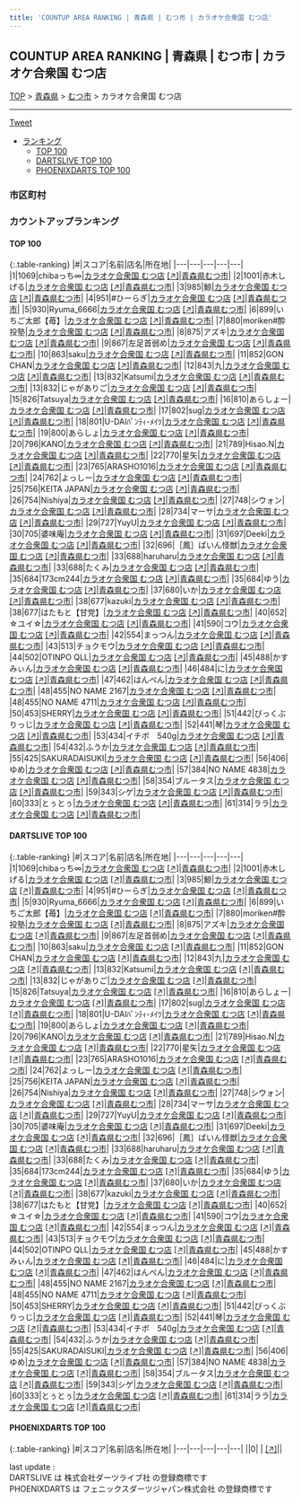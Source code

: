 ```yaml
---
title: 'COUNTUP AREA RANKING | 青森県 | むつ市 | カラオケ合衆国 むつ店'
---
```

## COUNTUP AREA RANKING | 青森県 | むつ市 | カラオケ合衆国 むつ店

[TOP](/darts/rank/) > [青森県](/darts/rank/青森県/) > [むつ市](/darts/rank/青森県/むつ市/) > カラオケ合衆国 むつ店

___

<a href="https://twitter.com/share?ref_src=twsrc%5Etfw" data-text="COUNTUP AREA RANKING | 青森県むつ市カラオケ合衆国 むつ店" class="twitter-share-button" data-hashtags="DARTSLIVE,PHOENIXDARTS,darts,ダーツ" data-show-count="false">Tweet</a>

* [ランキング](#カウントアップランキング)
    * [TOP 100](#top-100)
    * [DARTSLIVE TOP 100](#dartslive-top-100)
    * [PHOENIXDARTS TOP 100](#phoenixdarts-top-100)

### 市区町村

<ul>

</ul>

### カウントアップランキング

#### TOP 100



{:.table-ranking}
|#|スコア|名前|店名|所在地|
|---|---|---|---|---|
|1|1069|<span class="rank-name-dl">chibaっち∞</span>|<a href="/darts/rank/shops/daddf023671981fe25d56fb0e5c39bac.html">カラオケ合衆国 むつ店</a> <a href="https://search.dartslive.com/jp/shop/daddf023671981fe25d56fb0e5c39bac">[↗]</a>|<a href="/darts/rank/青森県/むつ市">青森県むつ市</a>|
|2|1001|<span class="rank-name-dl">赤木しげる</span>|<a href="/darts/rank/shops/daddf023671981fe25d56fb0e5c39bac.html">カラオケ合衆国 むつ店</a> <a href="https://search.dartslive.com/jp/shop/daddf023671981fe25d56fb0e5c39bac">[↗]</a>|<a href="/darts/rank/青森県/むつ市">青森県むつ市</a>|
|3|985|<span class="rank-name-dl">鯨</span>|<a href="/darts/rank/shops/daddf023671981fe25d56fb0e5c39bac.html">カラオケ合衆国 むつ店</a> <a href="https://search.dartslive.com/jp/shop/daddf023671981fe25d56fb0e5c39bac">[↗]</a>|<a href="/darts/rank/青森県/むつ市">青森県むつ市</a>|
|4|951|<span class="rank-name-dl">#ひーらぎ</span>|<a href="/darts/rank/shops/daddf023671981fe25d56fb0e5c39bac.html">カラオケ合衆国 むつ店</a> <a href="https://search.dartslive.com/jp/shop/daddf023671981fe25d56fb0e5c39bac">[↗]</a>|<a href="/darts/rank/青森県/むつ市">青森県むつ市</a>|
|5|930|<span class="rank-name-dl">Ryuma_6666</span>|<a href="/darts/rank/shops/daddf023671981fe25d56fb0e5c39bac.html">カラオケ合衆国 むつ店</a> <a href="https://search.dartslive.com/jp/shop/daddf023671981fe25d56fb0e5c39bac">[↗]</a>|<a href="/darts/rank/青森県/むつ市">青森県むつ市</a>|
|6|899|<span class="rank-name-dl">いちご太郎【苺】</span>|<a href="/darts/rank/shops/daddf023671981fe25d56fb0e5c39bac.html">カラオケ合衆国 むつ店</a> <a href="https://search.dartslive.com/jp/shop/daddf023671981fe25d56fb0e5c39bac">[↗]</a>|<a href="/darts/rank/青森県/むつ市">青森県むつ市</a>|
|7|880|<span class="rank-name-dl">moriken#酔投塾</span>|<a href="/darts/rank/shops/daddf023671981fe25d56fb0e5c39bac.html">カラオケ合衆国 むつ店</a> <a href="https://search.dartslive.com/jp/shop/daddf023671981fe25d56fb0e5c39bac">[↗]</a>|<a href="/darts/rank/青森県/むつ市">青森県むつ市</a>|
|8|875|<span class="rank-name-dl">アズキ</span>|<a href="/darts/rank/shops/daddf023671981fe25d56fb0e5c39bac.html">カラオケ合衆国 むつ店</a> <a href="https://search.dartslive.com/jp/shop/daddf023671981fe25d56fb0e5c39bac">[↗]</a>|<a href="/darts/rank/青森県/むつ市">青森県むつ市</a>|
|9|867|<span class="rank-name-dl">左足首弱め</span>|<a href="/darts/rank/shops/daddf023671981fe25d56fb0e5c39bac.html">カラオケ合衆国 むつ店</a> <a href="https://search.dartslive.com/jp/shop/daddf023671981fe25d56fb0e5c39bac">[↗]</a>|<a href="/darts/rank/青森県/むつ市">青森県むつ市</a>|
|10|863|<span class="rank-name-dl">saku</span>|<a href="/darts/rank/shops/daddf023671981fe25d56fb0e5c39bac.html">カラオケ合衆国 むつ店</a> <a href="https://search.dartslive.com/jp/shop/daddf023671981fe25d56fb0e5c39bac">[↗]</a>|<a href="/darts/rank/青森県/むつ市">青森県むつ市</a>|
|11|852|<span class="rank-name-dl">GON CHAN</span>|<a href="/darts/rank/shops/daddf023671981fe25d56fb0e5c39bac.html">カラオケ合衆国 むつ店</a> <a href="https://search.dartslive.com/jp/shop/daddf023671981fe25d56fb0e5c39bac">[↗]</a>|<a href="/darts/rank/青森県/むつ市">青森県むつ市</a>|
|12|843|<span class="rank-name-dl">九</span>|<a href="/darts/rank/shops/daddf023671981fe25d56fb0e5c39bac.html">カラオケ合衆国 むつ店</a> <a href="https://search.dartslive.com/jp/shop/daddf023671981fe25d56fb0e5c39bac">[↗]</a>|<a href="/darts/rank/青森県/むつ市">青森県むつ市</a>|
|13|832|<span class="rank-name-dl">Katsumi</span>|<a href="/darts/rank/shops/daddf023671981fe25d56fb0e5c39bac.html">カラオケ合衆国 むつ店</a> <a href="https://search.dartslive.com/jp/shop/daddf023671981fe25d56fb0e5c39bac">[↗]</a>|<a href="/darts/rank/青森県/むつ市">青森県むつ市</a>|
|13|832|<span class="rank-name-dl">じゃがありご</span>|<a href="/darts/rank/shops/daddf023671981fe25d56fb0e5c39bac.html">カラオケ合衆国 むつ店</a> <a href="https://search.dartslive.com/jp/shop/daddf023671981fe25d56fb0e5c39bac">[↗]</a>|<a href="/darts/rank/青森県/むつ市">青森県むつ市</a>|
|15|826|<span class="rank-name-dl">Tatsuya</span>|<a href="/darts/rank/shops/daddf023671981fe25d56fb0e5c39bac.html">カラオケ合衆国 むつ店</a> <a href="https://search.dartslive.com/jp/shop/daddf023671981fe25d56fb0e5c39bac">[↗]</a>|<a href="/darts/rank/青森県/むつ市">青森県むつ市</a>|
|16|810|<span class="rank-name-dl">あらしょー</span>|<a href="/darts/rank/shops/daddf023671981fe25d56fb0e5c39bac.html">カラオケ合衆国 むつ店</a> <a href="https://search.dartslive.com/jp/shop/daddf023671981fe25d56fb0e5c39bac">[↗]</a>|<a href="/darts/rank/青森県/むつ市">青森県むつ市</a>|
|17|802|<span class="rank-name-dl">sug</span>|<a href="/darts/rank/shops/daddf023671981fe25d56fb0e5c39bac.html">カラオケ合衆国 むつ店</a> <a href="https://search.dartslive.com/jp/shop/daddf023671981fe25d56fb0e5c39bac">[↗]</a>|<a href="/darts/rank/青森県/むつ市">青森県むつ市</a>|
|18|801|<span class="rank-name-dl">U-DAIﾊﾟﾝﾃｨ-ﾒｲﾂ</span>|<a href="/darts/rank/shops/daddf023671981fe25d56fb0e5c39bac.html">カラオケ合衆国 むつ店</a> <a href="https://search.dartslive.com/jp/shop/daddf023671981fe25d56fb0e5c39bac">[↗]</a>|<a href="/darts/rank/青森県/むつ市">青森県むつ市</a>|
|19|800|<span class="rank-name-dl">あらしょ</span>|<a href="/darts/rank/shops/daddf023671981fe25d56fb0e5c39bac.html">カラオケ合衆国 むつ店</a> <a href="https://search.dartslive.com/jp/shop/daddf023671981fe25d56fb0e5c39bac">[↗]</a>|<a href="/darts/rank/青森県/むつ市">青森県むつ市</a>|
|20|796|<span class="rank-name-dl">KANO</span>|<a href="/darts/rank/shops/daddf023671981fe25d56fb0e5c39bac.html">カラオケ合衆国 むつ店</a> <a href="https://search.dartslive.com/jp/shop/daddf023671981fe25d56fb0e5c39bac">[↗]</a>|<a href="/darts/rank/青森県/むつ市">青森県むつ市</a>|
|21|789|<span class="rank-name-dl">Hisao.N</span>|<a href="/darts/rank/shops/daddf023671981fe25d56fb0e5c39bac.html">カラオケ合衆国 むつ店</a> <a href="https://search.dartslive.com/jp/shop/daddf023671981fe25d56fb0e5c39bac">[↗]</a>|<a href="/darts/rank/青森県/むつ市">青森県むつ市</a>|
|22|770|<span class="rank-name-dl">星矢</span>|<a href="/darts/rank/shops/daddf023671981fe25d56fb0e5c39bac.html">カラオケ合衆国 むつ店</a> <a href="https://search.dartslive.com/jp/shop/daddf023671981fe25d56fb0e5c39bac">[↗]</a>|<a href="/darts/rank/青森県/むつ市">青森県むつ市</a>|
|23|765|<span class="rank-name-dl">ARASHO1016</span>|<a href="/darts/rank/shops/daddf023671981fe25d56fb0e5c39bac.html">カラオケ合衆国 むつ店</a> <a href="https://search.dartslive.com/jp/shop/daddf023671981fe25d56fb0e5c39bac">[↗]</a>|<a href="/darts/rank/青森県/むつ市">青森県むつ市</a>|
|24|762|<span class="rank-name-dl">よっしー</span>|<a href="/darts/rank/shops/daddf023671981fe25d56fb0e5c39bac.html">カラオケ合衆国 むつ店</a> <a href="https://search.dartslive.com/jp/shop/daddf023671981fe25d56fb0e5c39bac">[↗]</a>|<a href="/darts/rank/青森県/むつ市">青森県むつ市</a>|
|25|756|<span class="rank-name-dl">KEITA JAPAN</span>|<a href="/darts/rank/shops/daddf023671981fe25d56fb0e5c39bac.html">カラオケ合衆国 むつ店</a> <a href="https://search.dartslive.com/jp/shop/daddf023671981fe25d56fb0e5c39bac">[↗]</a>|<a href="/darts/rank/青森県/むつ市">青森県むつ市</a>|
|26|754|<span class="rank-name-dl">Nishiya</span>|<a href="/darts/rank/shops/daddf023671981fe25d56fb0e5c39bac.html">カラオケ合衆国 むつ店</a> <a href="https://search.dartslive.com/jp/shop/daddf023671981fe25d56fb0e5c39bac">[↗]</a>|<a href="/darts/rank/青森県/むつ市">青森県むつ市</a>|
|27|748|<span class="rank-name-dl">シウォン</span>|<a href="/darts/rank/shops/daddf023671981fe25d56fb0e5c39bac.html">カラオケ合衆国 むつ店</a> <a href="https://search.dartslive.com/jp/shop/daddf023671981fe25d56fb0e5c39bac">[↗]</a>|<a href="/darts/rank/青森県/むつ市">青森県むつ市</a>|
|28|734|<span class="rank-name-dl">マーサ</span>|<a href="/darts/rank/shops/daddf023671981fe25d56fb0e5c39bac.html">カラオケ合衆国 むつ店</a> <a href="https://search.dartslive.com/jp/shop/daddf023671981fe25d56fb0e5c39bac">[↗]</a>|<a href="/darts/rank/青森県/むつ市">青森県むつ市</a>|
|29|727|<span class="rank-name-dl">YuyU</span>|<a href="/darts/rank/shops/daddf023671981fe25d56fb0e5c39bac.html">カラオケ合衆国 むつ店</a> <a href="https://search.dartslive.com/jp/shop/daddf023671981fe25d56fb0e5c39bac">[↗]</a>|<a href="/darts/rank/青森県/むつ市">青森県むつ市</a>|
|30|705|<span class="rank-name-dl">婆味庵</span>|<a href="/darts/rank/shops/daddf023671981fe25d56fb0e5c39bac.html">カラオケ合衆国 むつ店</a> <a href="https://search.dartslive.com/jp/shop/daddf023671981fe25d56fb0e5c39bac">[↗]</a>|<a href="/darts/rank/青森県/むつ市">青森県むつ市</a>|
|31|697|<span class="rank-name-dl">Deeki</span>|<a href="/darts/rank/shops/daddf023671981fe25d56fb0e5c39bac.html">カラオケ合衆国 むつ店</a> <a href="https://search.dartslive.com/jp/shop/daddf023671981fe25d56fb0e5c39bac">[↗]</a>|<a href="/darts/rank/青森県/むつ市">青森県むつ市</a>|
|32|696|<span class="rank-name-dl">［鳳］ぱいん怪獣</span>|<a href="/darts/rank/shops/daddf023671981fe25d56fb0e5c39bac.html">カラオケ合衆国 むつ店</a> <a href="https://search.dartslive.com/jp/shop/daddf023671981fe25d56fb0e5c39bac">[↗]</a>|<a href="/darts/rank/青森県/むつ市">青森県むつ市</a>|
|33|688|<span class="rank-name-dl">haruharu</span>|<a href="/darts/rank/shops/daddf023671981fe25d56fb0e5c39bac.html">カラオケ合衆国 むつ店</a> <a href="https://search.dartslive.com/jp/shop/daddf023671981fe25d56fb0e5c39bac">[↗]</a>|<a href="/darts/rank/青森県/むつ市">青森県むつ市</a>|
|33|688|<span class="rank-name-dl">たくみ</span>|<a href="/darts/rank/shops/daddf023671981fe25d56fb0e5c39bac.html">カラオケ合衆国 むつ店</a> <a href="https://search.dartslive.com/jp/shop/daddf023671981fe25d56fb0e5c39bac">[↗]</a>|<a href="/darts/rank/青森県/むつ市">青森県むつ市</a>|
|35|684|<span class="rank-name-dl">173cm244</span>|<a href="/darts/rank/shops/daddf023671981fe25d56fb0e5c39bac.html">カラオケ合衆国 むつ店</a> <a href="https://search.dartslive.com/jp/shop/daddf023671981fe25d56fb0e5c39bac">[↗]</a>|<a href="/darts/rank/青森県/むつ市">青森県むつ市</a>|
|35|684|<span class="rank-name-dl">ゆう</span>|<a href="/darts/rank/shops/daddf023671981fe25d56fb0e5c39bac.html">カラオケ合衆国 むつ店</a> <a href="https://search.dartslive.com/jp/shop/daddf023671981fe25d56fb0e5c39bac">[↗]</a>|<a href="/darts/rank/青森県/むつ市">青森県むつ市</a>|
|37|680|<span class="rank-name-dl">いか</span>|<a href="/darts/rank/shops/daddf023671981fe25d56fb0e5c39bac.html">カラオケ合衆国 むつ店</a> <a href="https://search.dartslive.com/jp/shop/daddf023671981fe25d56fb0e5c39bac">[↗]</a>|<a href="/darts/rank/青森県/むつ市">青森県むつ市</a>|
|38|677|<span class="rank-name-dl">kazuki</span>|<a href="/darts/rank/shops/daddf023671981fe25d56fb0e5c39bac.html">カラオケ合衆国 むつ店</a> <a href="https://search.dartslive.com/jp/shop/daddf023671981fe25d56fb0e5c39bac">[↗]</a>|<a href="/darts/rank/青森県/むつ市">青森県むつ市</a>|
|38|677|<span class="rank-name-dl">はたもと【甘党】</span>|<a href="/darts/rank/shops/daddf023671981fe25d56fb0e5c39bac.html">カラオケ合衆国 むつ店</a> <a href="https://search.dartslive.com/jp/shop/daddf023671981fe25d56fb0e5c39bac">[↗]</a>|<a href="/darts/rank/青森県/むつ市">青森県むつ市</a>|
|40|652|<span class="rank-name-dl">☆ユイ☆</span>|<a href="/darts/rank/shops/daddf023671981fe25d56fb0e5c39bac.html">カラオケ合衆国 むつ店</a> <a href="https://search.dartslive.com/jp/shop/daddf023671981fe25d56fb0e5c39bac">[↗]</a>|<a href="/darts/rank/青森県/むつ市">青森県むつ市</a>|
|41|590|<span class="rank-name-dl">コウ</span>|<a href="/darts/rank/shops/daddf023671981fe25d56fb0e5c39bac.html">カラオケ合衆国 むつ店</a> <a href="https://search.dartslive.com/jp/shop/daddf023671981fe25d56fb0e5c39bac">[↗]</a>|<a href="/darts/rank/青森県/むつ市">青森県むつ市</a>|
|42|554|<span class="rank-name-dl">まっつん</span>|<a href="/darts/rank/shops/daddf023671981fe25d56fb0e5c39bac.html">カラオケ合衆国 むつ店</a> <a href="https://search.dartslive.com/jp/shop/daddf023671981fe25d56fb0e5c39bac">[↗]</a>|<a href="/darts/rank/青森県/むつ市">青森県むつ市</a>|
|43|513|<span class="rank-name-dl">チョクモウ</span>|<a href="/darts/rank/shops/daddf023671981fe25d56fb0e5c39bac.html">カラオケ合衆国 むつ店</a> <a href="https://search.dartslive.com/jp/shop/daddf023671981fe25d56fb0e5c39bac">[↗]</a>|<a href="/darts/rank/青森県/むつ市">青森県むつ市</a>|
|44|502|<span class="rank-name-dl">OTINPO QLL</span>|<a href="/darts/rank/shops/daddf023671981fe25d56fb0e5c39bac.html">カラオケ合衆国 むつ店</a> <a href="https://search.dartslive.com/jp/shop/daddf023671981fe25d56fb0e5c39bac">[↗]</a>|<a href="/darts/rank/青森県/むつ市">青森県むつ市</a>|
|45|488|<span class="rank-name-dl">かすみぃん</span>|<a href="/darts/rank/shops/daddf023671981fe25d56fb0e5c39bac.html">カラオケ合衆国 むつ店</a> <a href="https://search.dartslive.com/jp/shop/daddf023671981fe25d56fb0e5c39bac">[↗]</a>|<a href="/darts/rank/青森県/むつ市">青森県むつ市</a>|
|46|484|<span class="rank-name-dl">に</span>|<a href="/darts/rank/shops/daddf023671981fe25d56fb0e5c39bac.html">カラオケ合衆国 むつ店</a> <a href="https://search.dartslive.com/jp/shop/daddf023671981fe25d56fb0e5c39bac">[↗]</a>|<a href="/darts/rank/青森県/むつ市">青森県むつ市</a>|
|47|462|<span class="rank-name-dl">はんぺん</span>|<a href="/darts/rank/shops/daddf023671981fe25d56fb0e5c39bac.html">カラオケ合衆国 むつ店</a> <a href="https://search.dartslive.com/jp/shop/daddf023671981fe25d56fb0e5c39bac">[↗]</a>|<a href="/darts/rank/青森県/むつ市">青森県むつ市</a>|
|48|455|<span class="rank-name-dl">NO NAME 2167</span>|<a href="/darts/rank/shops/daddf023671981fe25d56fb0e5c39bac.html">カラオケ合衆国 むつ店</a> <a href="https://search.dartslive.com/jp/shop/daddf023671981fe25d56fb0e5c39bac">[↗]</a>|<a href="/darts/rank/青森県/むつ市">青森県むつ市</a>|
|48|455|<span class="rank-name-dl">NO NAME 4711</span>|<a href="/darts/rank/shops/daddf023671981fe25d56fb0e5c39bac.html">カラオケ合衆国 むつ店</a> <a href="https://search.dartslive.com/jp/shop/daddf023671981fe25d56fb0e5c39bac">[↗]</a>|<a href="/darts/rank/青森県/むつ市">青森県むつ市</a>|
|50|453|<span class="rank-name-dl">SHERRY</span>|<a href="/darts/rank/shops/daddf023671981fe25d56fb0e5c39bac.html">カラオケ合衆国 むつ店</a> <a href="https://search.dartslive.com/jp/shop/daddf023671981fe25d56fb0e5c39bac">[↗]</a>|<a href="/darts/rank/青森県/むつ市">青森県むつ市</a>|
|51|442|<span class="rank-name-dl">びっくぶりっじ</span>|<a href="/darts/rank/shops/daddf023671981fe25d56fb0e5c39bac.html">カラオケ合衆国 むつ店</a> <a href="https://search.dartslive.com/jp/shop/daddf023671981fe25d56fb0e5c39bac">[↗]</a>|<a href="/darts/rank/青森県/むつ市">青森県むつ市</a>|
|52|441|<span class="rank-name-dl">琴</span>|<a href="/darts/rank/shops/daddf023671981fe25d56fb0e5c39bac.html">カラオケ合衆国 むつ店</a> <a href="https://search.dartslive.com/jp/shop/daddf023671981fe25d56fb0e5c39bac">[↗]</a>|<a href="/darts/rank/青森県/むつ市">青森県むつ市</a>|
|53|434|<span class="rank-name-dl">イチボ　540g</span>|<a href="/darts/rank/shops/daddf023671981fe25d56fb0e5c39bac.html">カラオケ合衆国 むつ店</a> <a href="https://search.dartslive.com/jp/shop/daddf023671981fe25d56fb0e5c39bac">[↗]</a>|<a href="/darts/rank/青森県/むつ市">青森県むつ市</a>|
|54|432|<span class="rank-name-dl">ふうか</span>|<a href="/darts/rank/shops/daddf023671981fe25d56fb0e5c39bac.html">カラオケ合衆国 むつ店</a> <a href="https://search.dartslive.com/jp/shop/daddf023671981fe25d56fb0e5c39bac">[↗]</a>|<a href="/darts/rank/青森県/むつ市">青森県むつ市</a>|
|55|425|<span class="rank-name-dl">SAKURADAISUKI</span>|<a href="/darts/rank/shops/daddf023671981fe25d56fb0e5c39bac.html">カラオケ合衆国 むつ店</a> <a href="https://search.dartslive.com/jp/shop/daddf023671981fe25d56fb0e5c39bac">[↗]</a>|<a href="/darts/rank/青森県/むつ市">青森県むつ市</a>|
|56|406|<span class="rank-name-dl">ゆめ</span>|<a href="/darts/rank/shops/daddf023671981fe25d56fb0e5c39bac.html">カラオケ合衆国 むつ店</a> <a href="https://search.dartslive.com/jp/shop/daddf023671981fe25d56fb0e5c39bac">[↗]</a>|<a href="/darts/rank/青森県/むつ市">青森県むつ市</a>|
|57|384|<span class="rank-name-dl">NO NAME 4838</span>|<a href="/darts/rank/shops/daddf023671981fe25d56fb0e5c39bac.html">カラオケ合衆国 むつ店</a> <a href="https://search.dartslive.com/jp/shop/daddf023671981fe25d56fb0e5c39bac">[↗]</a>|<a href="/darts/rank/青森県/むつ市">青森県むつ市</a>|
|58|354|<span class="rank-name-dl">ブルータス</span>|<a href="/darts/rank/shops/daddf023671981fe25d56fb0e5c39bac.html">カラオケ合衆国 むつ店</a> <a href="https://search.dartslive.com/jp/shop/daddf023671981fe25d56fb0e5c39bac">[↗]</a>|<a href="/darts/rank/青森県/むつ市">青森県むつ市</a>|
|59|343|<span class="rank-name-dl">シゲ</span>|<a href="/darts/rank/shops/daddf023671981fe25d56fb0e5c39bac.html">カラオケ合衆国 むつ店</a> <a href="https://search.dartslive.com/jp/shop/daddf023671981fe25d56fb0e5c39bac">[↗]</a>|<a href="/darts/rank/青森県/むつ市">青森県むつ市</a>|
|60|333|<span class="rank-name-dl">とぅとぅ</span>|<a href="/darts/rank/shops/daddf023671981fe25d56fb0e5c39bac.html">カラオケ合衆国 むつ店</a> <a href="https://search.dartslive.com/jp/shop/daddf023671981fe25d56fb0e5c39bac">[↗]</a>|<a href="/darts/rank/青森県/むつ市">青森県むつ市</a>|
|61|314|<span class="rank-name-dl">ララ</span>|<a href="/darts/rank/shops/daddf023671981fe25d56fb0e5c39bac.html">カラオケ合衆国 むつ店</a> <a href="https://search.dartslive.com/jp/shop/daddf023671981fe25d56fb0e5c39bac">[↗]</a>|<a href="/darts/rank/青森県/むつ市">青森県むつ市</a>|


#### DARTSLIVE TOP 100



{:.table-ranking}
|#|スコア|名前|店名|所在地|
|---|---|---|---|---|
|1|1069|<span class="rank-name-dl">chibaっち∞</span>|<a href="/darts/rank/shops/daddf023671981fe25d56fb0e5c39bac.html">カラオケ合衆国 むつ店</a> <a href="https://search.dartslive.com/jp/shop/daddf023671981fe25d56fb0e5c39bac">[↗]</a>|<a href="/darts/rank/青森県/むつ市">青森県むつ市</a>|
|2|1001|<span class="rank-name-dl">赤木しげる</span>|<a href="/darts/rank/shops/daddf023671981fe25d56fb0e5c39bac.html">カラオケ合衆国 むつ店</a> <a href="https://search.dartslive.com/jp/shop/daddf023671981fe25d56fb0e5c39bac">[↗]</a>|<a href="/darts/rank/青森県/むつ市">青森県むつ市</a>|
|3|985|<span class="rank-name-dl">鯨</span>|<a href="/darts/rank/shops/daddf023671981fe25d56fb0e5c39bac.html">カラオケ合衆国 むつ店</a> <a href="https://search.dartslive.com/jp/shop/daddf023671981fe25d56fb0e5c39bac">[↗]</a>|<a href="/darts/rank/青森県/むつ市">青森県むつ市</a>|
|4|951|<span class="rank-name-dl">#ひーらぎ</span>|<a href="/darts/rank/shops/daddf023671981fe25d56fb0e5c39bac.html">カラオケ合衆国 むつ店</a> <a href="https://search.dartslive.com/jp/shop/daddf023671981fe25d56fb0e5c39bac">[↗]</a>|<a href="/darts/rank/青森県/むつ市">青森県むつ市</a>|
|5|930|<span class="rank-name-dl">Ryuma_6666</span>|<a href="/darts/rank/shops/daddf023671981fe25d56fb0e5c39bac.html">カラオケ合衆国 むつ店</a> <a href="https://search.dartslive.com/jp/shop/daddf023671981fe25d56fb0e5c39bac">[↗]</a>|<a href="/darts/rank/青森県/むつ市">青森県むつ市</a>|
|6|899|<span class="rank-name-dl">いちご太郎【苺】</span>|<a href="/darts/rank/shops/daddf023671981fe25d56fb0e5c39bac.html">カラオケ合衆国 むつ店</a> <a href="https://search.dartslive.com/jp/shop/daddf023671981fe25d56fb0e5c39bac">[↗]</a>|<a href="/darts/rank/青森県/むつ市">青森県むつ市</a>|
|7|880|<span class="rank-name-dl">moriken#酔投塾</span>|<a href="/darts/rank/shops/daddf023671981fe25d56fb0e5c39bac.html">カラオケ合衆国 むつ店</a> <a href="https://search.dartslive.com/jp/shop/daddf023671981fe25d56fb0e5c39bac">[↗]</a>|<a href="/darts/rank/青森県/むつ市">青森県むつ市</a>|
|8|875|<span class="rank-name-dl">アズキ</span>|<a href="/darts/rank/shops/daddf023671981fe25d56fb0e5c39bac.html">カラオケ合衆国 むつ店</a> <a href="https://search.dartslive.com/jp/shop/daddf023671981fe25d56fb0e5c39bac">[↗]</a>|<a href="/darts/rank/青森県/むつ市">青森県むつ市</a>|
|9|867|<span class="rank-name-dl">左足首弱め</span>|<a href="/darts/rank/shops/daddf023671981fe25d56fb0e5c39bac.html">カラオケ合衆国 むつ店</a> <a href="https://search.dartslive.com/jp/shop/daddf023671981fe25d56fb0e5c39bac">[↗]</a>|<a href="/darts/rank/青森県/むつ市">青森県むつ市</a>|
|10|863|<span class="rank-name-dl">saku</span>|<a href="/darts/rank/shops/daddf023671981fe25d56fb0e5c39bac.html">カラオケ合衆国 むつ店</a> <a href="https://search.dartslive.com/jp/shop/daddf023671981fe25d56fb0e5c39bac">[↗]</a>|<a href="/darts/rank/青森県/むつ市">青森県むつ市</a>|
|11|852|<span class="rank-name-dl">GON CHAN</span>|<a href="/darts/rank/shops/daddf023671981fe25d56fb0e5c39bac.html">カラオケ合衆国 むつ店</a> <a href="https://search.dartslive.com/jp/shop/daddf023671981fe25d56fb0e5c39bac">[↗]</a>|<a href="/darts/rank/青森県/むつ市">青森県むつ市</a>|
|12|843|<span class="rank-name-dl">九</span>|<a href="/darts/rank/shops/daddf023671981fe25d56fb0e5c39bac.html">カラオケ合衆国 むつ店</a> <a href="https://search.dartslive.com/jp/shop/daddf023671981fe25d56fb0e5c39bac">[↗]</a>|<a href="/darts/rank/青森県/むつ市">青森県むつ市</a>|
|13|832|<span class="rank-name-dl">Katsumi</span>|<a href="/darts/rank/shops/daddf023671981fe25d56fb0e5c39bac.html">カラオケ合衆国 むつ店</a> <a href="https://search.dartslive.com/jp/shop/daddf023671981fe25d56fb0e5c39bac">[↗]</a>|<a href="/darts/rank/青森県/むつ市">青森県むつ市</a>|
|13|832|<span class="rank-name-dl">じゃがありご</span>|<a href="/darts/rank/shops/daddf023671981fe25d56fb0e5c39bac.html">カラオケ合衆国 むつ店</a> <a href="https://search.dartslive.com/jp/shop/daddf023671981fe25d56fb0e5c39bac">[↗]</a>|<a href="/darts/rank/青森県/むつ市">青森県むつ市</a>|
|15|826|<span class="rank-name-dl">Tatsuya</span>|<a href="/darts/rank/shops/daddf023671981fe25d56fb0e5c39bac.html">カラオケ合衆国 むつ店</a> <a href="https://search.dartslive.com/jp/shop/daddf023671981fe25d56fb0e5c39bac">[↗]</a>|<a href="/darts/rank/青森県/むつ市">青森県むつ市</a>|
|16|810|<span class="rank-name-dl">あらしょー</span>|<a href="/darts/rank/shops/daddf023671981fe25d56fb0e5c39bac.html">カラオケ合衆国 むつ店</a> <a href="https://search.dartslive.com/jp/shop/daddf023671981fe25d56fb0e5c39bac">[↗]</a>|<a href="/darts/rank/青森県/むつ市">青森県むつ市</a>|
|17|802|<span class="rank-name-dl">sug</span>|<a href="/darts/rank/shops/daddf023671981fe25d56fb0e5c39bac.html">カラオケ合衆国 むつ店</a> <a href="https://search.dartslive.com/jp/shop/daddf023671981fe25d56fb0e5c39bac">[↗]</a>|<a href="/darts/rank/青森県/むつ市">青森県むつ市</a>|
|18|801|<span class="rank-name-dl">U-DAIﾊﾟﾝﾃｨ-ﾒｲﾂ</span>|<a href="/darts/rank/shops/daddf023671981fe25d56fb0e5c39bac.html">カラオケ合衆国 むつ店</a> <a href="https://search.dartslive.com/jp/shop/daddf023671981fe25d56fb0e5c39bac">[↗]</a>|<a href="/darts/rank/青森県/むつ市">青森県むつ市</a>|
|19|800|<span class="rank-name-dl">あらしょ</span>|<a href="/darts/rank/shops/daddf023671981fe25d56fb0e5c39bac.html">カラオケ合衆国 むつ店</a> <a href="https://search.dartslive.com/jp/shop/daddf023671981fe25d56fb0e5c39bac">[↗]</a>|<a href="/darts/rank/青森県/むつ市">青森県むつ市</a>|
|20|796|<span class="rank-name-dl">KANO</span>|<a href="/darts/rank/shops/daddf023671981fe25d56fb0e5c39bac.html">カラオケ合衆国 むつ店</a> <a href="https://search.dartslive.com/jp/shop/daddf023671981fe25d56fb0e5c39bac">[↗]</a>|<a href="/darts/rank/青森県/むつ市">青森県むつ市</a>|
|21|789|<span class="rank-name-dl">Hisao.N</span>|<a href="/darts/rank/shops/daddf023671981fe25d56fb0e5c39bac.html">カラオケ合衆国 むつ店</a> <a href="https://search.dartslive.com/jp/shop/daddf023671981fe25d56fb0e5c39bac">[↗]</a>|<a href="/darts/rank/青森県/むつ市">青森県むつ市</a>|
|22|770|<span class="rank-name-dl">星矢</span>|<a href="/darts/rank/shops/daddf023671981fe25d56fb0e5c39bac.html">カラオケ合衆国 むつ店</a> <a href="https://search.dartslive.com/jp/shop/daddf023671981fe25d56fb0e5c39bac">[↗]</a>|<a href="/darts/rank/青森県/むつ市">青森県むつ市</a>|
|23|765|<span class="rank-name-dl">ARASHO1016</span>|<a href="/darts/rank/shops/daddf023671981fe25d56fb0e5c39bac.html">カラオケ合衆国 むつ店</a> <a href="https://search.dartslive.com/jp/shop/daddf023671981fe25d56fb0e5c39bac">[↗]</a>|<a href="/darts/rank/青森県/むつ市">青森県むつ市</a>|
|24|762|<span class="rank-name-dl">よっしー</span>|<a href="/darts/rank/shops/daddf023671981fe25d56fb0e5c39bac.html">カラオケ合衆国 むつ店</a> <a href="https://search.dartslive.com/jp/shop/daddf023671981fe25d56fb0e5c39bac">[↗]</a>|<a href="/darts/rank/青森県/むつ市">青森県むつ市</a>|
|25|756|<span class="rank-name-dl">KEITA JAPAN</span>|<a href="/darts/rank/shops/daddf023671981fe25d56fb0e5c39bac.html">カラオケ合衆国 むつ店</a> <a href="https://search.dartslive.com/jp/shop/daddf023671981fe25d56fb0e5c39bac">[↗]</a>|<a href="/darts/rank/青森県/むつ市">青森県むつ市</a>|
|26|754|<span class="rank-name-dl">Nishiya</span>|<a href="/darts/rank/shops/daddf023671981fe25d56fb0e5c39bac.html">カラオケ合衆国 むつ店</a> <a href="https://search.dartslive.com/jp/shop/daddf023671981fe25d56fb0e5c39bac">[↗]</a>|<a href="/darts/rank/青森県/むつ市">青森県むつ市</a>|
|27|748|<span class="rank-name-dl">シウォン</span>|<a href="/darts/rank/shops/daddf023671981fe25d56fb0e5c39bac.html">カラオケ合衆国 むつ店</a> <a href="https://search.dartslive.com/jp/shop/daddf023671981fe25d56fb0e5c39bac">[↗]</a>|<a href="/darts/rank/青森県/むつ市">青森県むつ市</a>|
|28|734|<span class="rank-name-dl">マーサ</span>|<a href="/darts/rank/shops/daddf023671981fe25d56fb0e5c39bac.html">カラオケ合衆国 むつ店</a> <a href="https://search.dartslive.com/jp/shop/daddf023671981fe25d56fb0e5c39bac">[↗]</a>|<a href="/darts/rank/青森県/むつ市">青森県むつ市</a>|
|29|727|<span class="rank-name-dl">YuyU</span>|<a href="/darts/rank/shops/daddf023671981fe25d56fb0e5c39bac.html">カラオケ合衆国 むつ店</a> <a href="https://search.dartslive.com/jp/shop/daddf023671981fe25d56fb0e5c39bac">[↗]</a>|<a href="/darts/rank/青森県/むつ市">青森県むつ市</a>|
|30|705|<span class="rank-name-dl">婆味庵</span>|<a href="/darts/rank/shops/daddf023671981fe25d56fb0e5c39bac.html">カラオケ合衆国 むつ店</a> <a href="https://search.dartslive.com/jp/shop/daddf023671981fe25d56fb0e5c39bac">[↗]</a>|<a href="/darts/rank/青森県/むつ市">青森県むつ市</a>|
|31|697|<span class="rank-name-dl">Deeki</span>|<a href="/darts/rank/shops/daddf023671981fe25d56fb0e5c39bac.html">カラオケ合衆国 むつ店</a> <a href="https://search.dartslive.com/jp/shop/daddf023671981fe25d56fb0e5c39bac">[↗]</a>|<a href="/darts/rank/青森県/むつ市">青森県むつ市</a>|
|32|696|<span class="rank-name-dl">［鳳］ぱいん怪獣</span>|<a href="/darts/rank/shops/daddf023671981fe25d56fb0e5c39bac.html">カラオケ合衆国 むつ店</a> <a href="https://search.dartslive.com/jp/shop/daddf023671981fe25d56fb0e5c39bac">[↗]</a>|<a href="/darts/rank/青森県/むつ市">青森県むつ市</a>|
|33|688|<span class="rank-name-dl">haruharu</span>|<a href="/darts/rank/shops/daddf023671981fe25d56fb0e5c39bac.html">カラオケ合衆国 むつ店</a> <a href="https://search.dartslive.com/jp/shop/daddf023671981fe25d56fb0e5c39bac">[↗]</a>|<a href="/darts/rank/青森県/むつ市">青森県むつ市</a>|
|33|688|<span class="rank-name-dl">たくみ</span>|<a href="/darts/rank/shops/daddf023671981fe25d56fb0e5c39bac.html">カラオケ合衆国 むつ店</a> <a href="https://search.dartslive.com/jp/shop/daddf023671981fe25d56fb0e5c39bac">[↗]</a>|<a href="/darts/rank/青森県/むつ市">青森県むつ市</a>|
|35|684|<span class="rank-name-dl">173cm244</span>|<a href="/darts/rank/shops/daddf023671981fe25d56fb0e5c39bac.html">カラオケ合衆国 むつ店</a> <a href="https://search.dartslive.com/jp/shop/daddf023671981fe25d56fb0e5c39bac">[↗]</a>|<a href="/darts/rank/青森県/むつ市">青森県むつ市</a>|
|35|684|<span class="rank-name-dl">ゆう</span>|<a href="/darts/rank/shops/daddf023671981fe25d56fb0e5c39bac.html">カラオケ合衆国 むつ店</a> <a href="https://search.dartslive.com/jp/shop/daddf023671981fe25d56fb0e5c39bac">[↗]</a>|<a href="/darts/rank/青森県/むつ市">青森県むつ市</a>|
|37|680|<span class="rank-name-dl">いか</span>|<a href="/darts/rank/shops/daddf023671981fe25d56fb0e5c39bac.html">カラオケ合衆国 むつ店</a> <a href="https://search.dartslive.com/jp/shop/daddf023671981fe25d56fb0e5c39bac">[↗]</a>|<a href="/darts/rank/青森県/むつ市">青森県むつ市</a>|
|38|677|<span class="rank-name-dl">kazuki</span>|<a href="/darts/rank/shops/daddf023671981fe25d56fb0e5c39bac.html">カラオケ合衆国 むつ店</a> <a href="https://search.dartslive.com/jp/shop/daddf023671981fe25d56fb0e5c39bac">[↗]</a>|<a href="/darts/rank/青森県/むつ市">青森県むつ市</a>|
|38|677|<span class="rank-name-dl">はたもと【甘党】</span>|<a href="/darts/rank/shops/daddf023671981fe25d56fb0e5c39bac.html">カラオケ合衆国 むつ店</a> <a href="https://search.dartslive.com/jp/shop/daddf023671981fe25d56fb0e5c39bac">[↗]</a>|<a href="/darts/rank/青森県/むつ市">青森県むつ市</a>|
|40|652|<span class="rank-name-dl">☆ユイ☆</span>|<a href="/darts/rank/shops/daddf023671981fe25d56fb0e5c39bac.html">カラオケ合衆国 むつ店</a> <a href="https://search.dartslive.com/jp/shop/daddf023671981fe25d56fb0e5c39bac">[↗]</a>|<a href="/darts/rank/青森県/むつ市">青森県むつ市</a>|
|41|590|<span class="rank-name-dl">コウ</span>|<a href="/darts/rank/shops/daddf023671981fe25d56fb0e5c39bac.html">カラオケ合衆国 むつ店</a> <a href="https://search.dartslive.com/jp/shop/daddf023671981fe25d56fb0e5c39bac">[↗]</a>|<a href="/darts/rank/青森県/むつ市">青森県むつ市</a>|
|42|554|<span class="rank-name-dl">まっつん</span>|<a href="/darts/rank/shops/daddf023671981fe25d56fb0e5c39bac.html">カラオケ合衆国 むつ店</a> <a href="https://search.dartslive.com/jp/shop/daddf023671981fe25d56fb0e5c39bac">[↗]</a>|<a href="/darts/rank/青森県/むつ市">青森県むつ市</a>|
|43|513|<span class="rank-name-dl">チョクモウ</span>|<a href="/darts/rank/shops/daddf023671981fe25d56fb0e5c39bac.html">カラオケ合衆国 むつ店</a> <a href="https://search.dartslive.com/jp/shop/daddf023671981fe25d56fb0e5c39bac">[↗]</a>|<a href="/darts/rank/青森県/むつ市">青森県むつ市</a>|
|44|502|<span class="rank-name-dl">OTINPO QLL</span>|<a href="/darts/rank/shops/daddf023671981fe25d56fb0e5c39bac.html">カラオケ合衆国 むつ店</a> <a href="https://search.dartslive.com/jp/shop/daddf023671981fe25d56fb0e5c39bac">[↗]</a>|<a href="/darts/rank/青森県/むつ市">青森県むつ市</a>|
|45|488|<span class="rank-name-dl">かすみぃん</span>|<a href="/darts/rank/shops/daddf023671981fe25d56fb0e5c39bac.html">カラオケ合衆国 むつ店</a> <a href="https://search.dartslive.com/jp/shop/daddf023671981fe25d56fb0e5c39bac">[↗]</a>|<a href="/darts/rank/青森県/むつ市">青森県むつ市</a>|
|46|484|<span class="rank-name-dl">に</span>|<a href="/darts/rank/shops/daddf023671981fe25d56fb0e5c39bac.html">カラオケ合衆国 むつ店</a> <a href="https://search.dartslive.com/jp/shop/daddf023671981fe25d56fb0e5c39bac">[↗]</a>|<a href="/darts/rank/青森県/むつ市">青森県むつ市</a>|
|47|462|<span class="rank-name-dl">はんぺん</span>|<a href="/darts/rank/shops/daddf023671981fe25d56fb0e5c39bac.html">カラオケ合衆国 むつ店</a> <a href="https://search.dartslive.com/jp/shop/daddf023671981fe25d56fb0e5c39bac">[↗]</a>|<a href="/darts/rank/青森県/むつ市">青森県むつ市</a>|
|48|455|<span class="rank-name-dl">NO NAME 2167</span>|<a href="/darts/rank/shops/daddf023671981fe25d56fb0e5c39bac.html">カラオケ合衆国 むつ店</a> <a href="https://search.dartslive.com/jp/shop/daddf023671981fe25d56fb0e5c39bac">[↗]</a>|<a href="/darts/rank/青森県/むつ市">青森県むつ市</a>|
|48|455|<span class="rank-name-dl">NO NAME 4711</span>|<a href="/darts/rank/shops/daddf023671981fe25d56fb0e5c39bac.html">カラオケ合衆国 むつ店</a> <a href="https://search.dartslive.com/jp/shop/daddf023671981fe25d56fb0e5c39bac">[↗]</a>|<a href="/darts/rank/青森県/むつ市">青森県むつ市</a>|
|50|453|<span class="rank-name-dl">SHERRY</span>|<a href="/darts/rank/shops/daddf023671981fe25d56fb0e5c39bac.html">カラオケ合衆国 むつ店</a> <a href="https://search.dartslive.com/jp/shop/daddf023671981fe25d56fb0e5c39bac">[↗]</a>|<a href="/darts/rank/青森県/むつ市">青森県むつ市</a>|
|51|442|<span class="rank-name-dl">びっくぶりっじ</span>|<a href="/darts/rank/shops/daddf023671981fe25d56fb0e5c39bac.html">カラオケ合衆国 むつ店</a> <a href="https://search.dartslive.com/jp/shop/daddf023671981fe25d56fb0e5c39bac">[↗]</a>|<a href="/darts/rank/青森県/むつ市">青森県むつ市</a>|
|52|441|<span class="rank-name-dl">琴</span>|<a href="/darts/rank/shops/daddf023671981fe25d56fb0e5c39bac.html">カラオケ合衆国 むつ店</a> <a href="https://search.dartslive.com/jp/shop/daddf023671981fe25d56fb0e5c39bac">[↗]</a>|<a href="/darts/rank/青森県/むつ市">青森県むつ市</a>|
|53|434|<span class="rank-name-dl">イチボ　540g</span>|<a href="/darts/rank/shops/daddf023671981fe25d56fb0e5c39bac.html">カラオケ合衆国 むつ店</a> <a href="https://search.dartslive.com/jp/shop/daddf023671981fe25d56fb0e5c39bac">[↗]</a>|<a href="/darts/rank/青森県/むつ市">青森県むつ市</a>|
|54|432|<span class="rank-name-dl">ふうか</span>|<a href="/darts/rank/shops/daddf023671981fe25d56fb0e5c39bac.html">カラオケ合衆国 むつ店</a> <a href="https://search.dartslive.com/jp/shop/daddf023671981fe25d56fb0e5c39bac">[↗]</a>|<a href="/darts/rank/青森県/むつ市">青森県むつ市</a>|
|55|425|<span class="rank-name-dl">SAKURADAISUKI</span>|<a href="/darts/rank/shops/daddf023671981fe25d56fb0e5c39bac.html">カラオケ合衆国 むつ店</a> <a href="https://search.dartslive.com/jp/shop/daddf023671981fe25d56fb0e5c39bac">[↗]</a>|<a href="/darts/rank/青森県/むつ市">青森県むつ市</a>|
|56|406|<span class="rank-name-dl">ゆめ</span>|<a href="/darts/rank/shops/daddf023671981fe25d56fb0e5c39bac.html">カラオケ合衆国 むつ店</a> <a href="https://search.dartslive.com/jp/shop/daddf023671981fe25d56fb0e5c39bac">[↗]</a>|<a href="/darts/rank/青森県/むつ市">青森県むつ市</a>|
|57|384|<span class="rank-name-dl">NO NAME 4838</span>|<a href="/darts/rank/shops/daddf023671981fe25d56fb0e5c39bac.html">カラオケ合衆国 むつ店</a> <a href="https://search.dartslive.com/jp/shop/daddf023671981fe25d56fb0e5c39bac">[↗]</a>|<a href="/darts/rank/青森県/むつ市">青森県むつ市</a>|
|58|354|<span class="rank-name-dl">ブルータス</span>|<a href="/darts/rank/shops/daddf023671981fe25d56fb0e5c39bac.html">カラオケ合衆国 むつ店</a> <a href="https://search.dartslive.com/jp/shop/daddf023671981fe25d56fb0e5c39bac">[↗]</a>|<a href="/darts/rank/青森県/むつ市">青森県むつ市</a>|
|59|343|<span class="rank-name-dl">シゲ</span>|<a href="/darts/rank/shops/daddf023671981fe25d56fb0e5c39bac.html">カラオケ合衆国 むつ店</a> <a href="https://search.dartslive.com/jp/shop/daddf023671981fe25d56fb0e5c39bac">[↗]</a>|<a href="/darts/rank/青森県/むつ市">青森県むつ市</a>|
|60|333|<span class="rank-name-dl">とぅとぅ</span>|<a href="/darts/rank/shops/daddf023671981fe25d56fb0e5c39bac.html">カラオケ合衆国 むつ店</a> <a href="https://search.dartslive.com/jp/shop/daddf023671981fe25d56fb0e5c39bac">[↗]</a>|<a href="/darts/rank/青森県/むつ市">青森県むつ市</a>|
|61|314|<span class="rank-name-dl">ララ</span>|<a href="/darts/rank/shops/daddf023671981fe25d56fb0e5c39bac.html">カラオケ合衆国 むつ店</a> <a href="https://search.dartslive.com/jp/shop/daddf023671981fe25d56fb0e5c39bac">[↗]</a>|<a href="/darts/rank/青森県/むつ市">青森県むつ市</a>|


#### PHOENIXDARTS TOP 100



{:.table-ranking}
|#|スコア|名前|店名|所在地|
|---|---|---|---|---|
||0|<span class="rank-name-dl"> </span>|<a href="/darts/rank/shops/.html"></a> <a href="">[↗]</a>|<a href="/darts/rank//"></a>|


<div class="footer border-top border-gray-light mt-5 pt-3 text-right text-gray">
    last update : <span style="font-weight: italic" id="foot_last_modified"></span><br />
    DARTSLIVE は 株式会社ダーツライブ社 の登録商標です<br />
    PHOENIXDARTS は フェニックスダーツジャパン株式会社 の登録商標です<br />
</div>

<script src="https://cdnjs.cloudflare.com/ajax/libs/jquery.tablesorter/2.31.3/js/jquery.tablesorter.min.js" integrity="sha512-qzgd5cYSZcosqpzpn7zF2ZId8f/8CHmFKZ8j7mU4OUXTNRd5g+ZHBPsgKEwoqxCtdQvExE5LprwwPAgoicguNg==" crossorigin="anonymous" referrerpolicy="no-referrer"></script>
<link rel="stylesheet" href="https://cdnjs.cloudflare.com/ajax/libs/jquery.tablesorter/2.31.3/css/theme.default.min.css" integrity="sha512-wghhOJkjQX0Lh3NSWvNKeZ0ZpNn+SPVXX1Qyc9OCaogADktxrBiBdKGDoqVUOyhStvMBmJQ8ZdMHiR3wuEq8+w==" crossorigin="anonymous" referrerpolicy="no-referrer" />
<script>
$(function() {
    $(".table-ranking").tablesorter({sortList:[[0, 0]]});
    $("#foot_last_modified").text(formatDate(new Date(document.lastModified), 'yyyy-MM-dd HH:mm:ss'));
});
</script>

<script async src="https://platform.twitter.com/widgets.js" charset="utf-8"></script>